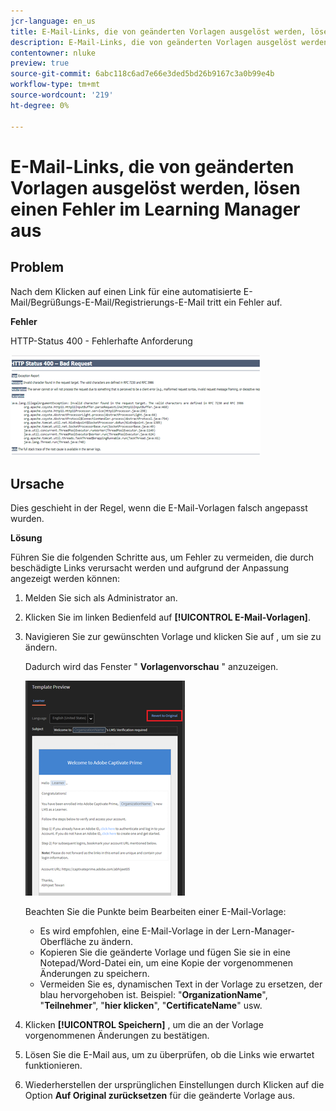 ```yaml
---
jcr-language: en_us
title: E-Mail-Links, die von geänderten Vorlagen ausgelöst werden, lösen einen Fehler im Learning Manager aus
description: E-Mail-Links, die von geänderten Vorlagen ausgelöst werden, lösen einen Fehler im Adobe Learning Manager aus
contentowner: nluke
preview: true
source-git-commit: 6abc118c6ad7e66e3ded5bd26b9167c3a0b99e4b
workflow-type: tm+mt
source-wordcount: '219'
ht-degree: 0%

---
```




# E-Mail-Links, die von geänderten Vorlagen ausgelöst werden, lösen einen Fehler im Learning Manager aus

## Problem

Nach dem Klicken auf einen Link für eine automatisierte E-Mail/Begrüßungs-E-Mail/Registrierungs-E-Mail tritt ein Fehler auf.

**Fehler**

HTTP-Status 400 - Fehlerhafte Anforderung

![](assets/email-404.png)

## Ursache

Dies geschieht in der Regel, wenn die E-Mail-Vorlagen falsch angepasst wurden.

**Lösung**

Führen Sie die folgenden Schritte aus, um Fehler zu vermeiden, die durch beschädigte Links verursacht werden und aufgrund der Anpassung angezeigt werden können:

1. Melden Sie sich als Administrator an.
1. Klicken Sie im linken Bedienfeld auf **[!UICONTROL E-Mail-Vorlagen]**.

1. Navigieren Sie zur gewünschten Vorlage und klicken Sie auf , um sie zu ändern.

   Dadurch wird das Fenster &quot; **Vorlagenvorschau** &quot; anzuzeigen.

   ![](assets/email-template.png)

   Beachten Sie die Punkte beim Bearbeiten einer E-Mail-Vorlage:

   * Es wird empfohlen, eine E-Mail-Vorlage in der Lern-Manager-Oberfläche zu ändern.
   * Kopieren Sie die geänderte Vorlage und fügen Sie sie in eine Notepad/Word-Datei ein, um eine Kopie der vorgenommenen Änderungen zu speichern.
   * Vermeiden Sie es, dynamischen Text in der Vorlage zu ersetzen, der blau hervorgehoben ist. Beispiel: &quot;**OrganizationName**&quot;, &quot;**Teilnehmer**&quot;, &quot;**hier klicken**&quot;, &quot;**CertificateName**&quot; usw.

1. Klicken **[!UICONTROL Speichern]** , um die an der Vorlage vorgenommenen Änderungen zu bestätigen.
1. Lösen Sie die E-Mail aus, um zu überprüfen, ob die Links wie erwartet funktionieren.
1. Wiederherstellen der ursprünglichen Einstellungen durch Klicken auf die Option **Auf Original zurücksetzen** für die geänderte Vorlage aus.
